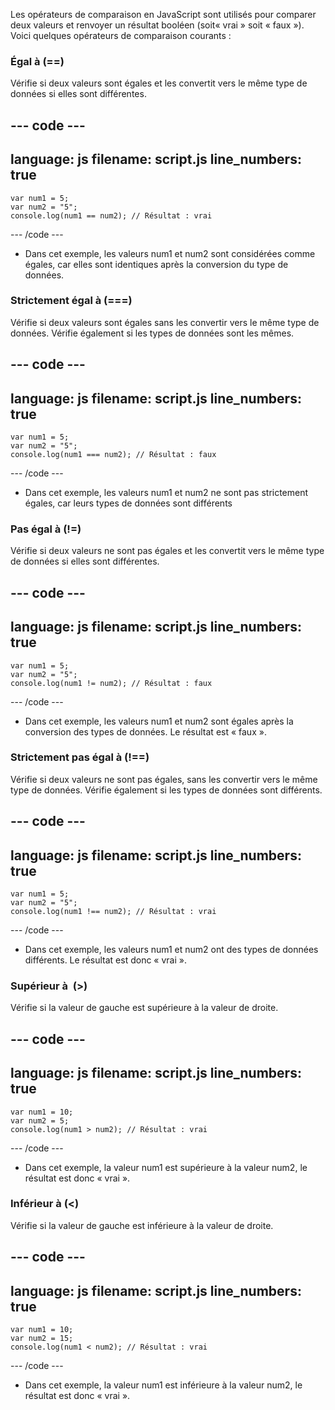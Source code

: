 Les opérateurs de comparaison en JavaScript sont utilisés pour comparer deux valeurs et renvoyer un résultat booléen (soit« vrai » soit « faux »). Voici quelques opérateurs de comparaison courants :

### Égal à (==)
Vérifie si deux valeurs sont égales et les convertit vers le même type de données si elles sont différentes.

--- code ---
---
language: js
filename: script.js
line_numbers: true
---
    var num1 = 5;
    var num2 = "5";
    console.log(num1 == num2); // Résultat : vrai

--- /code ---

- Dans cet exemple, les valeurs num1 et num2 sont considérées comme égales, car elles sont identiques après la conversion du type de données.

### Strictement égal à (===)
Vérifie si deux valeurs sont égales sans les convertir vers le même type de données. Vérifie également si les types de données sont les mêmes.

--- code ---
---
language: js
filename: script.js
line_numbers: true
---

    var num1 = 5;
    var num2 = "5";
    console.log(num1 === num2); // Résultat : faux

--- /code ---

- Dans cet exemple, les valeurs num1 et num2 ne sont pas strictement égales, car leurs types de données sont différents

### Pas égal à (!=)
Vérifie si deux valeurs ne sont pas égales et les convertit vers le même type de données si elles sont différentes.

--- code ---
---
language: js
filename: script.js
line_numbers: true
---

    var num1 = 5;
    var num2 = "5";
    console.log(num1 != num2); // Résultat : faux

--- /code ---

- Dans cet exemple, les valeurs num1 et num2 sont égales après la conversion des types de données. Le résultat est « faux ».

### Strictement pas égal à (!==)
Vérifie si deux valeurs ne sont pas égales, sans les convertir vers le même type de données. Vérifie également si les types de données sont différents.

--- code ---
---
language: js
filename: script.js
line_numbers: true
---

    var num1 = 5;
    var num2 = "5";
    console.log(num1 !== num2); // Résultat : vrai

--- /code ---

- Dans cet exemple, les valeurs num1 et num2 ont des types de données différents. Le résultat est donc « vrai ».

### Supérieur à  (>)
Vérifie si la valeur de gauche est supérieure à la valeur de droite.

--- code ---
---
language: js
filename: script.js
line_numbers: true
---

    var num1 = 10;
    var num2 = 5;
    console.log(num1 > num2); // Résultat : vrai

--- /code ---

- Dans cet exemple, la valeur num1 est supérieure à la valeur num2, le résultat est donc « vrai ».

### Inférieur à (<)
Vérifie si la valeur de gauche est inférieure à la valeur de droite.

--- code ---
---
language: js
filename: script.js
line_numbers: true
---

    var num1 = 10;
    var num2 = 15;
    console.log(num1 < num2); // Résultat : vrai

--- /code ---

- Dans cet exemple, la valeur num1 est inférieure à la valeur num2, le résultat est donc « vrai ».